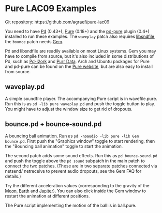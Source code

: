 
Pure LAC09 Examples
===================

Git repository: https://github.com/agraef/pure-lac09

You need to have [Pd][] (0.43+), [Pure][] (0.18+) and the [pd-pure][] plugin
(0.4+) installed to run these examples. The `waveplay` patch also requires
[libsndfile][], the `bounce` patch needs [Gem][].

[Pd]:         http://crca.ucsd.edu/~msp/
[Pure]:       https://purelang.bitbucket.io/
[pd-pure]:    https://bitbucket.org/purelang/pure-lang/wiki/Addons#markdown-header-pd-pure
[Gem]:        http://gem.iem.at
[libsndfile]: http://www.mega-nerd.com/libsndfile/

Pd and libsndfile are readily available on most Linux systems. Gem you may
have to compile from source, but it's also included in some distributions of
Pd, such as [Pd-l2ork][] and [Purr Data][]. Arch and Ubuntu packages for Pure
and pd-pure can be found on the [Pure website][], but are also easy to install
from source.

[Pd-l2ork]: http://l2ork.music.vt.edu/main/make-your-own-l2ork/software/
[Purr Data]: https://git.purrdata.net/jwilkes/purr-data
[Pure website]: https://purelang.bitbucket.io/

waveplay.pd
-----------

A simple soundfile player. The accompanying Pure script is in wavefile.pure.
Run this is as `pd -lib pure waveplay.pd` and push the toggle button to
play. You might have to adjust the window size to get rid of dropouts.

bounce.pd + bounce-sound.pd
---------------------------

A bouncing ball animation. Run as `pd -noaudio -lib pure -lib Gem bounce.pd`.
First push the "Graphics window" toggle to start rendering, then the "Bouncing
ball animation" toggle to start the animation.

The second patch adds some sound effects. Run this as `pd bounce-sound.pd` and
push the toggle above the `pd sound` subpatch in the main patch to connect the
two patches. (These are in two separate patches connected via netsend/
netreceive to prevent audio dropouts, see the Gem FAQ for details.)

Try the different acceleration values (corresponding to the gravity of
the [Moon][], [Earth][] and [Jupiter][]). You can also click inside the Gem
window to restart the animation at different positions.

[Moon]:    http://en.wikipedia.org/wiki/Moon
[Earth]:   http://en.wikipedia.org/wiki/Earth
[Jupiter]: http://en.wikipedia.org/wiki/Jupiter

The Pure script implementing the motion of the ball is in ball.pure.
